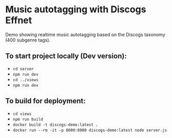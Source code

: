 # Music autotagging with Discogs Effnet
Demo showing realtime music autotagging based on the Discogs taxonomy (400 subgenre tags). 

## To start project locally (Dev version):
- `cd server`
- `npm run dev`
- `cd ../views`
- `npm run dev`

## To build for deployment:
- `cd views`
- `npm run build`
- `docker build -t discogs-demo:latest .`
- `docker run --rm -it -p 8000:8000 discogs-demo:latest node server.js`
